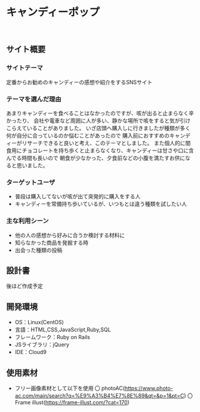 # キャンディーポップ
​
## サイト概要
### サイトテーマ
定番からお勧めのキャンディーの感想や紹介をするSNSサイト
​
### テーマを選んだ理由
あまりキャンディーを食べることはなかったのですが、咳が出ると止まらなく辛かったり、
会社や電車など周囲に人が多い、静かな場所で咳をすると気が引けこらえていることがありました。
いざ店頭へ購入しに行きましたが種類が多く何が自分に合っているのか悩むことがあったので
購入前におすすめのキャンディーがリサーチできると良いと考え、このテーマとしました。
また個人的に間食用にチョコレートを持ち歩くと止まらなくなり、キャンディーは甘さや口に含んでる時間も長いので
朝食が少なかった、夕食前などの小腹を満たすお供になると思いました。
​
### ターゲットユーザ
- 普段は購入してないが咳が出て突発的に購入をする人
- キャンディーを常備持ち歩いているが、いつもとは違う種類を試したい人
​
### 主な利用シーン
- 他の人の感想から好みに合うか検討する材料に
- 知らなかった商品を発掘する時
- 出会った種類の投稿
​
## 設計書
後ほど作成予定
​
## 開発環境
- OS：Linux(CentOS)
- 言語：HTML,CSS,JavaScript,Ruby,SQL
- フレームワーク：Ruby on Rails
- JSライブラリ：jQuery
- IDE：Cloud9
​
## 使用素材
- フリー画像素材として以下を使用
    〇 photoAC(https://www.photo-ac.com/main/search?q=%E9%A3%B4%E7%8E%89&qt=&p=1&pt=C)
    〇 Frame illust(https://frame-illust.com/?cat=170)
